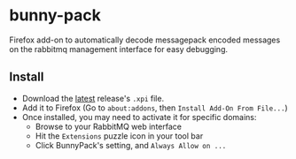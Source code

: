 # bunny-pack

Firefox add-on to automatically decode messagepack encoded messages on the rabbitmq management interface for easy debugging.

## Install



- Download the [latest](https://github.com/nbr23/bunny-pack/releases/latest) release's `.xpi` file.
- Add it to Firefox (Go to `about:addons`, then `Install Add-On From File...`)
- Once installed, you may need to activate it for specific domains:
  - Browse to your RabbitMQ web interface
  - Hit the `Extensions` puzzle icon in your tool bar
  - Click BunnyPack's setting, and `Always Allow on ...`
